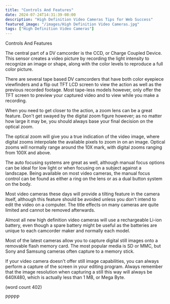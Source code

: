 ```yaml
---
title: "Controls And Features"
date: 2024-07-24T14:31:39-08:00
description: "High Definition Video Cameras Tips for Web Success"
featured_image: "/images/High Definition Video Cameras.jpg"
tags: ["High Definition Video Cameras"]
---
```


Controls And Features

The central part of a DV camcorder is the CCD, or
Charge Coupled Device.  This sensor creates a video
picture by recording the light intensity to recognize
an image or shape, along with the color levels to
reproduce a full color picture.  

There are several tape based DV camcorders that have
both color eyepiece viewfinders and a flip out TFT
LCD screen to view the action as well as the previous
recorded footage.  Most tape-less models however, 
only offer the TFT screen to preview your captured
video and to view while you make a recording.

When you need to get closer to the action, a zoom
lens can be a great feature.  Don't get swayed by
the digital zoom figure however; as no matter how
large it may be, you should always base your final
decision on the optical zoom.

The optical zoom will give you a true indication of
the video image, where digital zooms interpolate the
available pixels to zoom in on an image.  Optical
zooms will normally range around the 10X mark, with
digital zooms ranging from 100X and above.

The auto focusing systems are great as well, although
manual focus options can be ideal for low light or
when focusing on a subject against a landscape.  Being
available on most video cameras, the manual focus
control can be found as either a ring on the lens 
or as a dual button system on the body.

Most video cameras these days will provide a tilting
feature in the camera itself, although this feature
should be avoided unless you don't intend to edit
the video on a computer.  The title effects on 
many cameras are quite limited and cannot be 
removed afterwards.

Almost all new high definition video cameras will
use a rechargeable Li-ion battery, even though a 
spare battery might be useful as the batteries are
unique to each camcorder maker and normally each
model.

Most of the latest cameras allow you to capture 
digital still images onto a removable flash memory
card.  The most popular media is SD or MMC, but
Sony and Samsung cameras often capture to a memory
stick.  

If your video camera doesn't offer still image
capabilities, you can always perform a capture of
the screen in your editing program.  Always remember
that the image resolution when capturing a still
this way will always be 640X480, which is actually
less than 1 MB, or Mega Byte.

(word count 402)

PPPPP

